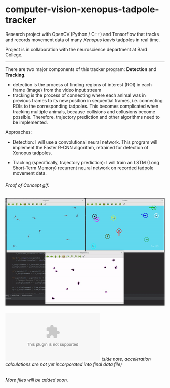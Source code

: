 # computer-vision-xenopus-tadpole-tracker
Research project with OpenCV (Python / C++) and Tensorflow that tracks and records movement data of many *Xenopus laevis* tadpoles in real time. 

Project is in collaboration with the neuroscience department at Bard College.

-----

There are two major components of this tracker program: **Detection** and **Tracking**.
  * detection is the process of finding regions of interest (ROI) in each frame (image) from the video input stream
  * tracking is the process of connecting where each animal was in previous frames to its new position in sequential frames, 
    i.e. connecting ROIs to the corresponding tadpoles. This becomes complicated when tracking multiple animals, because collisions and collusions become possible. Therefore, trajectory prediction and other algorithms need to be implemented.

Approaches:

  * Detection: I will use a convolutional neural network. This program will implement the Faster R-CNN algorithm, retrained for detection of Xenopus tadpoles. 

  * Tracking (specifically, trajectory prediction): I will train an LSTM (Long Short-Term Memory) recurrent neural network on recorded tadpole movement data. 


###### Proof of Concept gif:

![Uh oh, it appears the gif didn't load. Please find the gif in the images folder of this repositiory.](/images/proof_of_concept.gif?raw=true "Proof of Concept")




###### ![Sample output file](https://github.com/alexander-hamme/Computer_Vision_Xenopus_Tadpole_Tracker/blob/master/data.csv) (side note, acceleration calculations are not yet incorporated into final data file)


###### More files will be added soon.
